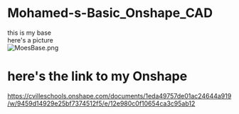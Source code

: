# Mohamed-s-Basic_Onshape_CAD
 this is my base  
  here's a picture  
![MoesBase.png](images/MoesBase.png)
# here's the link to my Onshape
https://cvilleschools.onshape.com/documents/1eda49757de01ac24644a919/w/9459d14929e25bf7374512f5/e/12e980c0f10654ca3c95ab12
